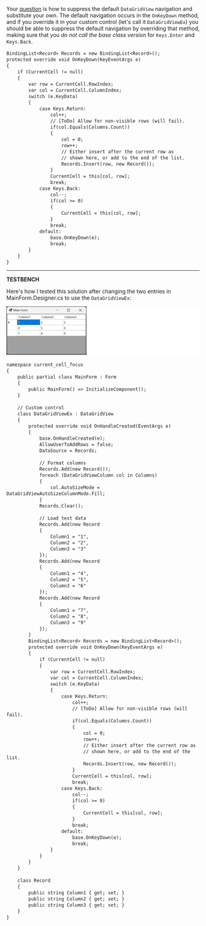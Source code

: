 Your [question](https://stackoverflow.com/q/74770247/5438626) is how to suppress the default `DataGridView` navigation and substitute your own. The default navigation occurs in the `OnKeyDown` method, and if you override it in your custom control (let's call it `DataGridViewEx`) you should be able to suppress the default navigation by overriding that method, making sure that you _do not call the base class version_ for `Keys.Enter` and `Keys.Back`.

    BindingList<Record> Records = new BindingList<Record>();
    protected override void OnKeyDown(KeyEventArgs e)
    {
        if (CurrentCell != null)
        {
            var row = CurrentCell.RowIndex;
            var col = CurrentCell.ColumnIndex;
            switch (e.KeyData)
            {
                case Keys.Return:
                    col++;
                    // [ToDo] Allow for non-visible rows (will fail).
                    if(col.Equals(Columns.Count))
                    {
                        col = 0;
                        row++;
                        // Either insert after the current row as
                        // shown here, or add to the end of the list.
                        Records.Insert(row, new Record());
                    }
                    CurrentCell = this[col, row];
                    break;
                case Keys.Back:
                    col--;
                    if(col >= 0)
                    {
                        CurrentCell = this[col, row];
                    }
                    break;
                default:
                    base.OnKeyDown(e);
                    break;
            }
        }
    }

***
**TESTBENCH**

Here's how I tested this solution after changing the two entries in MainForm.Designer.cs to use the `DataGridViewEx`:

[![screenshot][1]][1]


    namespace current_cell_focus
    {
        public partial class MainForm : Form
        {
            public MainForm() => InitializeComponent();
        }

        // Custom control
        class DataGridViewEx : DataGridView
        {
            protected override void OnHandleCreated(EventArgs e)
            {
                base.OnHandleCreated(e);
                AllowUserToAddRows = false;
                DataSource = Records;

                // Format columns
                Records.Add(new Record());
                foreach (DataGridViewColumn col in Columns)
                {
                    col.AutoSizeMode = DataGridViewAutoSizeColumnMode.Fill;
                }
                Records.Clear();

                // Load test data
                Records.Add(new Record
                {
                    Column1 = "1",
                    Column2 = "2",
                    Column3 = "3"
                });
                Records.Add(new Record
                {
                    Column1 = "4",
                    Column2 = "5",
                    Column3 = "6"
                });
                Records.Add(new Record
                {
                    Column1 = "7",
                    Column2 = "8",
                    Column3 = "9"
                });
            }
            BindingList<Record> Records = new BindingList<Record>();
            protected override void OnKeyDown(KeyEventArgs e)
            {
                if (CurrentCell != null)
                {
                    var row = CurrentCell.RowIndex;
                    var col = CurrentCell.ColumnIndex;
                    switch (e.KeyData)
                    {
                        case Keys.Return:
                            col++;
                            // [ToDo] Allow for non-visible rows (will fail).
                            if(col.Equals(Columns.Count))
                            {
                                col = 0;
                                row++;
                                // Either insert after the current row as
                                // shown here, or add to the end of the list.
                                Records.Insert(row, new Record());
                            }
                            CurrentCell = this[col, row];
                            break;
                        case Keys.Back:
                            col--;
                            if(col >= 0)
                            {
                                CurrentCell = this[col, row];
                            }
                            break;
                        default:
                            base.OnKeyDown(e);
                            break;
                    }
                }
            }
        }

        class Record
        {
            public string Column1 { get; set; }
            public string Column2 { get; set; }
            public string Column3 { get; set; }
        }
    }


  [1]: https://github.com/IVSoftware/current-cell-focus/blob/master/current-cell-focus/Screenshots/screenshot.png
